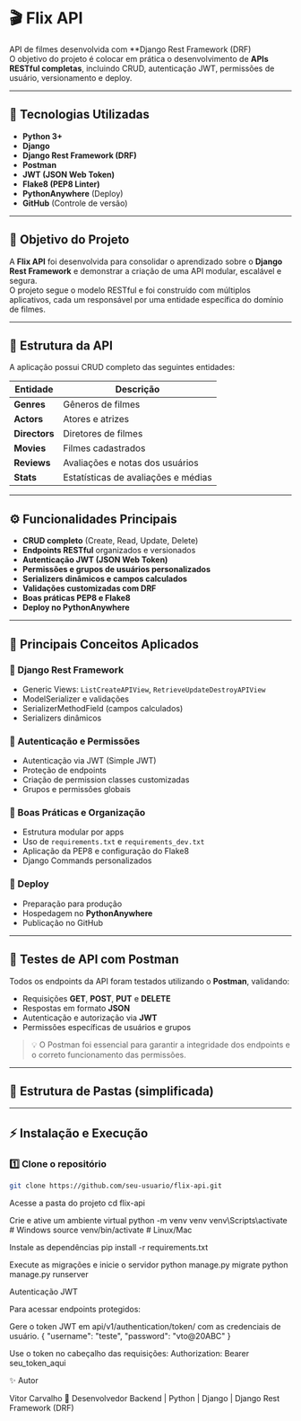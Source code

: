 # 🎬 Flix API

API de filmes desenvolvida com **Django Rest Framework (DRF)  
O objetivo do projeto é colocar em prática o desenvolvimento de **APIs RESTful completas**, incluindo CRUD, autenticação JWT, permissões de usuário, versionamento e deploy.

---

## 🚀 Tecnologias Utilizadas

- **Python 3+**
- **Django**
- **Django Rest Framework (DRF)**
- **Postman**
- **JWT (JSON Web Token)**
- **Flake8 (PEP8 Linter)**
- **PythonAnywhere** (Deploy)
- **GitHub** (Controle de versão)

---

## 🎯 Objetivo do Projeto

A **Flix API** foi desenvolvida para consolidar o aprendizado sobre o **Django Rest Framework** e demonstrar a criação de uma API modular, escalável e segura.  
O projeto segue o modelo RESTful e foi construído com múltiplos aplicativos, cada um responsável por uma entidade específica do domínio de filmes.

---

## 🧩 Estrutura da API

A aplicação possui CRUD completo das seguintes entidades:

| Entidade  | Descrição |
|------------|------------|
| **Genres** | Gêneros de filmes |
| **Actors** | Atores e atrizes |
| **Directors** | Diretores de filmes |
| **Movies** | Filmes cadastrados |
| **Reviews** | Avaliações e notas dos usuários |
| **Stats** | Estatísticas de avaliações e médias |

---

## ⚙️ Funcionalidades Principais

- **CRUD completo** (Create, Read, Update, Delete)  
- **Endpoints RESTful** organizados e versionados  
- **Autenticação JWT (JSON Web Token)**  
- **Permissões e grupos de usuários personalizados**  
- **Serializers dinâmicos e campos calculados**  
- **Validações customizadas com DRF**  
- **Boas práticas PEP8 e Flake8**  
- **Deploy no PythonAnywhere**  

---

## 🧠 Principais Conceitos Aplicados

### 🔹 Django Rest Framework
- Generic Views: `ListCreateAPIView`, `RetrieveUpdateDestroyAPIView`
- ModelSerializer e validações
- SerializerMethodField (campos calculados)
- Serializers dinâmicos

### 🔹 Autenticação e Permissões
- Autenticação via JWT (Simple JWT)
- Proteção de endpoints
- Criação de permission classes customizadas
- Grupos e permissões globais

### 🔹 Boas Práticas e Organização
- Estrutura modular por apps
- Uso de `requirements.txt` e `requirements_dev.txt`
- Aplicação da PEP8 e configuração do Flake8
- Django Commands personalizados

### 🔹 Deploy
- Preparação para produção
- Hospedagem no **PythonAnywhere**
- Publicação no GitHub

---

## 🧪 Testes de API com Postman

Todos os endpoints da API foram testados utilizando o **Postman**, validando:
- Requisições **GET**, **POST**, **PUT** e **DELETE**
- Respostas em formato **JSON**
- Autenticação e autorização via **JWT**
- Permissões específicas de usuários e grupos

> 💡 O Postman foi essencial para garantir a integridade dos endpoints e o correto funcionamento das permissões.

---

## 📁 Estrutura de Pastas (simplificada)


---

## ⚡ Instalação e Execução

### 1️⃣ Clone o repositório
```bash
git clone https://github.com/seu-usuario/flix-api.git
```
Acesse a pasta do projeto
cd flix-api

Crie e ative um ambiente virtual
python -m venv venv
venv\Scripts\activate  # Windows
source venv/bin/activate  # Linux/Mac

Instale as dependências
pip install -r requirements.txt

Execute as migrações e inicie o servidor
python manage.py migrate
python manage.py runserver

Autenticação JWT

Para acessar endpoints protegidos:

Gere o token JWT em api/v1/authentication/token/ com as credenciais de usuário.
{
    "username": "teste",
    "password": "vto@20ABC"
}

Use o token no cabeçalho das requisições:
Authorization: Bearer seu_token_aqui


✨ Autor

Vitor Carvalho
📍 Desenvolvedor Backend | Python | Django | Django Rest Framework (DRF)




